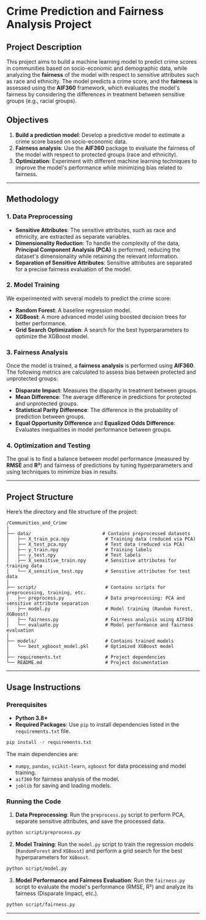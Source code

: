 # Crime Prediction and Fairness Analysis Project

## Project Description

This project aims to build a machine learning model to predict crime scores in communities based on socio-economic and demographic data, while analyzing the **fairness** of the model with respect to sensitive attributes such as race and ethnicity. The model predicts a crime score, and the **fairness** is assessed using the **AIF360** framework, which evaluates the model's fairness by considering the differences in treatment between sensitive groups (e.g., racial groups).

## Objectives

1. **Build a prediction model**: Develop a predictive model to estimate a crime score based on socio-economic data.
2. **Fairness analysis**: Use the **AIF360** package to evaluate the fairness of the model with respect to protected groups (race and ethnicity).
3. **Optimization**: Experiment with different machine learning techniques to improve the model's performance while minimizing bias related to fairness.

---

## Methodology

### 1. Data Preprocessing

- **Sensitive Attributes**: The sensitive attributes, such as race and ethnicity, are extracted as separate variables.
- **Dimensionality Reduction**: To handle the complexity of the data, **Principal Component Analysis (PCA)** is performed, reducing the dataset's dimensionality while retaining the relevant information.
- **Separation of Sensitive Attributes**: Sensitive attributes are separated for a precise fairness evaluation of the model.

### 2. Model Training

We experimented with several models to predict the crime score:

- **Random Forest**: A baseline regression model.
- **XGBoost**: A more advanced model using boosted decision trees for better performance.
- **Grid Search Optimization**: A search for the best hyperparameters to optimize the XGBoost model.

### 3. Fairness Analysis

Once the model is trained, a **fairness analysis** is performed using **AIF360**. The following metrics are calculated to assess bias between protected and unprotected groups:
- **Disparate Impact**: Measures the disparity in treatment between groups.
- **Mean Difference**: The average difference in predictions for protected and unprotected groups.
- **Statistical Parity Difference**: The difference in the probability of prediction between groups.
- **Equal Opportunity Difference** and **Equalized Odds Difference**: Evaluates inequalities in model performance between groups.

### 4. Optimization and Testing

The goal is to find a balance between model performance (measured by **RMSE** and **R²**) and fairness of predictions by tuning hyperparameters and using techniques to minimize bias in results.

---

## Project Structure

Here’s the directory and file structure of the project:

```
/Communities_and_Crime
│
├── data/                          # Contains preprocessed datasets
│   ├── X_train_pca.npy             # Training data (reduced via PCA)
│   ├── X_test_pca.npy              # Test data (reduced via PCA)
│   ├── y_train.npy                 # Training labels
│   ├── y_test.npy                  # Test labels
│   ├── X_sensitive_train.npy       # Sensitive attributes for training data
│   └── X_sensitive_test.npy        # Sensitive attributes for test data
│
├── script/                         # Contains scripts for preprocessing, training, etc.
│   ├── preprocess.py               # Data preprocessing: PCA and sensitive attribute separation
│   ├── model.py                    # Model training (Random Forest, XGBoost)
│   ├── fairness.py                 # Fairness analysis using AIF360
│   └── evaluate.py                 # Model performance and fairness evaluation
│
├── models/                         # Contains trained models
│   └── best_xgboost_model.pkl      # Optimized XGBoost model
│
├── requirements.txt                # Project dependencies
└── README.md                       # Project documentation
```

---

## Usage Instructions

### Prerequisites

- **Python 3.8+**
- **Required Packages**: Use `pip` to install dependencies listed in the `requirements.txt` file.

```bash
pip install -r requirements.txt
```

The main dependencies are:
- `numpy`, `pandas`, `scikit-learn`, `xgboost` for data processing and model training.
- `aif360` for fairness analysis of the model.
- `joblib` for saving and loading models.

### Running the Code

1. **Data Preprocessing**: Run the `preprocess.py` script to perform PCA, separate sensitive attributes, and save the processed data.

```bash
python script/preprocess.py
```

2. **Model Training**: Run the `model.py` script to train the regression models (`RandomForest` and `XGBoost`) and perform a grid search for the best hyperparameters for `XGBoost`.

```bash
python script/model.py
```

3. **Model Performance and Fairness Evaluation**: Run the `fairness.py` script to evaluate the model's performance (RMSE, R²) and analyze its fairness (Disparate Impact, etc.).

```bash
python script/fairness.py
```

---